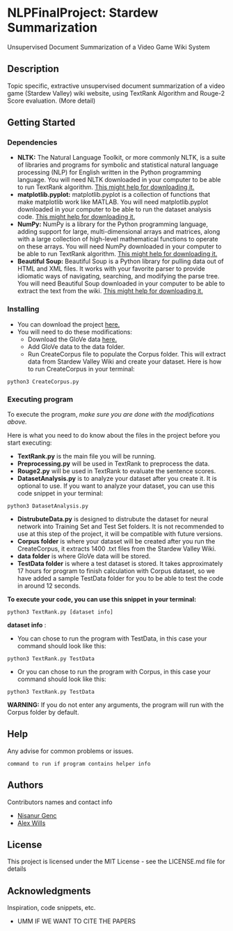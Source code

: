# NLPFinalProject: Stardew Summarization

Unsupervised Document Summarization of a Video Game Wiki System

## Description

Topic specific, extractive unsupervised document summarization of a video game (Stardew Valley) wiki website, using TextRank Algorithm and Rouge-2 Score evaluation. (More detail)

## Getting Started

### Dependencies

* **NLTK:** The Natural Language Toolkit, or more commonly NLTK, is a suite of libraries and programs for symbolic and statistical natural language processing (NLP) for English written in the Python programming language. You will need NLTK downloaded in your computer to be able to run TextRank algorithm. [This might help for downloading it.](https://www.nltk.org/install.html)
* **matplotlib.pyplot:** matplotlib.pyplot is a collection of functions that make matplotlib work like MATLAB. You will need matplotlib.pyplot downloaded in your computer to be able to run the dataset analysis code. [This might help for downloading it.](https://matplotlib.org/stable/users/installing/index.html)
* **NumPy:** NumPy is a library for the Python programming language, adding support for large, multi-dimensional arrays and matrices, along with a large collection of high-level mathematical functions to operate on these arrays. You will need NumPy downloaded in your computer to be able to run TextRank algorithm. [This might help for downloading it.](https://numpy.org/install/)
* **Beautiful Soup:** Beautiful Soup is a Python library for pulling data out of HTML and XML files. It works with your favorite parser to provide idiomatic ways of navigating, searching, and modifying the parse tree. You will need Beautiful Soup downloaded in your computer to be able to extract the text from the wiki. [This might help for downloading it.](https://pypi.org/project/beautifulsoup4/)

### Installing

* You can download the project [here.](https://github.com/gencnis/NLPFinalProject)
* You will need to do these modifications:
  * Download the GloVe data [here.](https://www.kaggle.com/datasets/watts2/glove6b50dtxt)
  * Add GloVe data to the data folder.
  * Run CreateCorpus file to populate the Corpus folder. This will extract data from Stardew Valley Wiki and create your dataset. Here is how to run CreateCorpus in your terminal:
```
python3 CreateCorpus.py
```

### Executing program

To execute the program, _make sure you are done with the modifications above._

Here is what you need to do know about the files in the project before you start executing:
* **TextRank.py** is the main file you will be running.
* **Preprocessing.py** will be used in TextRank to preprocess the data.
* **Rouge2.py** will be used in TextRank to evaluate the sentence scores.
* **DatasetAnalysis.py** is to analyze your dataset after you create it. It is optional to use.
If you want to analyze your dataset, you can use this code snippet in your terminal:
```
python3 DatasetAnalysis.py
```
* **DistrubuteData.py** is designed to distrubute the dataset for neural network into Training Set and Test Set folders. It is not recommended to use at this step of the project, it will be compatible with future versions.
* **Corpus folder** is where your dataset will be created after you run the CreateCorpus, it extracts 1400 .txt files from the Stardew Valley Wiki.
* **data folder** is where GloVe data will be stored.
* **TestData folder** is where a test dataset is stored. It takes approximately 17 hours for program to finish calculation with Corpus dataset, so we have added a sample TestData folder for you to be able to test the code in around 12 seconds.

**To execute your code, you can use this snippet in your terminal:**
```
python3 TextRank.py [dataset info]
```

**dataset info** : 
* You can chose to run the program with TestData, in this case your command should look like this:
```
python3 TextRank.py TestData
```
* Or you can chose to run the program with Corpus, in this case your command should look like this:
```
python3 TextRank.py TestData
```

**WARNING:** If you do not enter any arguments, the program will run with the Corpus folder by default.

## Help

Any advise for common problems or issues.
```
command to run if program contains helper info
```

## Authors

Contributors names and contact info

* [Nisanur Genc](https://github.com/gencnis) 
* [Alex Wills](https://github.com/AlexWills37)

## License

This project is licensed under the MIT License - see the LICENSE.md file for details

## Acknowledgments

Inspiration, code snippets, etc.
* UMM IF WE WANT TO CITE THE PAPERS
